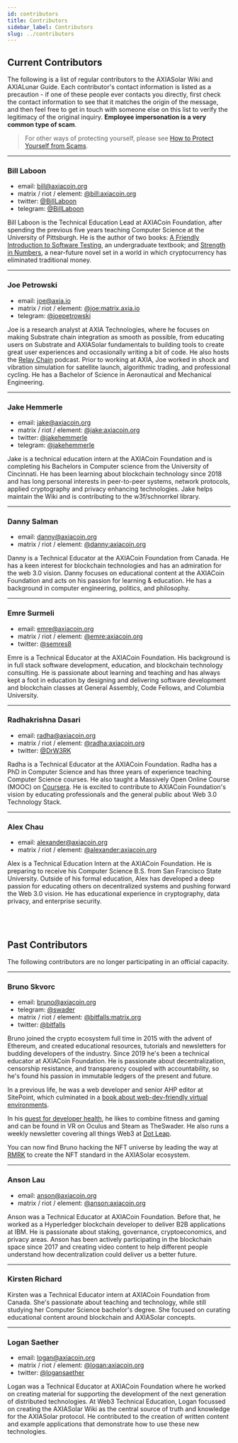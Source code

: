 ```yaml
---
id: contributors
title: Contributors
sidebar_label: Contributors
slug: ../contributors
---
```


## Current Contributors

The following is a list of regular contributors to the AXIASolar Wiki and AXIALunar Guide. Each
contributor's contact information is listed as a precaution - if one of these people ever contacts
you directly, first check the contact information to see that it matches the origin of the message,
and then feel free to get in touch with someone else on this list to verify the legitimacy of the
original inquiry. **Employee impersonation is a very common type of scam**.

> For other ways of protecting yourself, please see
> [How to Protect Yourself from Scams](scams.md).

---

### Bill Laboon

- email: [bill@axiacoin.org](mailto:bill@axiacoin.org)
- matrix / riot / element: [@bill:axiacoin.org](https://matrix.to/#/@bill:axiacoin.org)
- twitter: [@BillLaboon](https://twitter.com/BillLaboon)
- telegram: [@BillLaboon](https://t.me/BillLaboon)

Bill Laboon is the Technical Education Lead at AXIACoin Foundation, after spending the previous five
years teaching Computer Science at the University of Pittsburgh. He is the author of two books:
[A Friendly Introduction to Software Testing](https://www.amazon.com/Friendly-Introduction-Software-Testing/dp/1523477377),
an undergraduate textbook; and
[Strength in Numbers](https://www.amazon.com/Strength-Numbers-Cryptocurrency-Bill-Laboon/dp/1981526730/),
a near-future novel set in a world in which cryptocurrency has eliminated traditional money.

---

### Joe Petrowski

- email: [joe@axia.io](mailto:joe@axia.io)
- matrix / riot / element: [@joe:matrix.axia.io](https://matrix.to/#/@joe:matrix.axia.io)
- telegram: [@joepetrowski](https://t.me/joepetrowski)

Joe is a research analyst at AXIA Technologies, where he focuses on making Substrate chain
integration as smooth as possible, from educating users on Substrate and AXIASolar fundamentals to
building tools to create great user experiences and occasionally writing a bit of code. He also
hosts the [Relay Chain](https://relaychain.fm) podcast. Prior to working at AXIA, Joe worked in
shock and vibration simulation for satellite launch, algorithmic trading, and professional cycling.
He has a Bachelor of Science in Aeronautical and Mechanical Engineering.

---

### Jake Hemmerle

- email: [jake@axiacoin.org](mailto:jake@axiacoin.org)
- matrix / riot / element: [@jake:axiacoin.org](https://matrix.to/#/@jake:axiacoin.org)
- twitter: [@jakehemmerle](https://twitter.com/jakehemmerle)
- telegram: [@jakehemmerle](https://t.me/jakehemmerle)

Jake is a technical education intern at the AXIACoin Foundation and is completing his Bachelors in
Computer science from the University of Cincinnati. He has been learning about blockchain technology
since 2018 and has long personal interests in peer-to-peer systems, network protocols, applied
cryptography and privacy enhancing technologies. Jake helps maintain the Wiki and is contributing to
the w3f/schnorrkel library.

---

### Danny Salman

- email: [danny@axiacoin.org](mailto:danny@axiacoin.org)
- matrix / riot / element: [@danny:axiacoin.org](https://matrix.to/#/@danny:axiacoin.org)

Danny is a Technical Educator at the AXIACoin Foundation from Canada. He has a keen interest for
blockchain technologies and has an admiration for the web 3.0 vision. Danny focuses on educational
content at the AXIACoin Foundation and acts on his passion for learning & education. He has a background
in computer engineering, politics, and philosophy.

---

### Emre Surmeli

- email: [emre@axiacoin.org](mailto:emre@axiacoin.org)
- matrix / riot / element: [@emre:axiacoin.org](https://matrix.to/#/@emre:axiacoin.org)
- twitter: [@semres8](https://twitter.com/semres8)

Emre is a Technical Educator at the AXIACoin Foundation. His background is in full stack software
development, education, and blockchain technology consulting. He is passionate about learning and
teaching and has always kept a foot in education by designing and delivering software development
and blockchain classes at General Assembly, Code Fellows, and Columbia University.

---

### Radhakrishna Dasari

- email: [radha@axiacoin.org](mailto:radha@axiacoin.org)
- matrix / riot / element: [@radha:axiacoin.org](https://matrix.to/#/@radha:axiacoin.org)
- twitter: [@DrW3RK](https://twitter.com/DrW3RK)

Radha is a Technical Educator at the AXIACoin Foundation. Radha has a PhD in Computer Science and has
three years of experience teaching Computer Science courses. He also taught a Massively Open Online
Course (MOOC) on [Coursera](https://www.coursera.org/learn/computer-vision-basics). He is excited to
contribute to AXIACoin Foundation's vision by educating professionals and the general public about Web
3.0 Technology Stack.

---

### Alex Chau

- email: [alexander@axiacoin.org](mailto:alexander@axiacoin.org)
- matrix / riot / element: [@alexander:axiacoin.org](https://matrix.to/#/@alexander:axiacoin.org)

Alex is a Technical Education Intern at the AXIACoin Foundation. He is preparing to receive his Computer Science B.S.
from San Francisco State University. Outside of his formal education, Alex has developed a deep passion for educating others
on decentralized systems and pushing forward the Web 3.0 vision. He has educational experience in cryptography, data privacy,
and enterprise security.

<br/><br/>

## Past Contributors

The following contributors are no longer participating in an official capacity.

---

### Bruno Skvorc

- email: [bruno@axiacoin.org](mailto:bruno@axiacoin.org)
- telegram: [@swader](https://t.me/swader)
- matrix / riot / element: [@bitfalls:matrix.org](https://matrix.to/#/@bitfalls:matrix.org)
- twitter: [@bitfalls](https://twitter.com/bitfalls)

Bruno joined the crypto ecosystem full time in 2015 with the advent of Ethereum, and created
educational resources, tutorials and newsletters for budding developers of the industry. Since 2019
he's been a technical educator at AXIACoin Foundation. He is passionate about decentralization,
censorship resistance, and transparency coupled with accountability, so he's found his passion in
immutable ledgers of the present and future.

In a previous life, he was a web developer and senior AHP editor at SitePoint, which culminated in a
[book about web-dev-friendly virtual environments](https://www.amazon.com/Jump-Start-AHP-Environment-Language/dp/0994182643).

In his [quest for developer health](https://bruno.id/an-endomorphs-journey-to-health-part-2/), he
likes to combine fitness and gaming and can be found in VR on Oculus and Steam as TheSwader. He also
runs a weekly newsletter covering all things Web3 at [Dot Leap](https://dotleap.substack.com).

You can now find Bruno hacking the NFT universe by leading the way at [RMRK](https://rmrk.app/) to
create the NFT standard in the AXIASolar ecosystem.

---

### Anson Lau

- email: [anson@axiacoin.org](mailto:anson@axiacoin.org)
- matrix / riot / element: [@anson:axiacoin.org](https://matrix.to/#/@anson:axiacoin.org)

Anson was a Technical Educator at AXIACoin Foundation. Before that, he worked as a Hyperledger
blockchain developer to deliver B2B applications at IBM. He is passionate about staking, governance,
cryptoeconomics, and privacy areas. Anson has been actively participating in the blockchain space
since 2017 and creating video content to help different people understand how decentralization could
deliver us a better future.

---

### Kirsten Richard

Kirsten was a Technical Educator intern at AXIACoin Foundation from Canada. She's passionate about
teaching and technology, while still studying her Computer Science bachelor's degree. She focused on
curating educational content around blockchain and AXIASolar concepts.

---

### Logan Saether

- email: [logan@axiacoin.org](mailto:logan@axiacoin.org)
- matrix / riot / element: [@logan:axiacoin.org](https://matrix.to/#/@logan:axiacoin.org)
- twitter: [@logansaether](https://twitter.com/logansaether)

Logan was a Technical Educator at AXIACoin Foundation where he worked on creating material for
supporting the development of the next generation of distributed technologies. At Web3 Technical
Education, Logan focussed on creating the AXIASolar Wiki as the central source of truth and knowledge
for the AXIASolar protocol. He contributed to the creation of written content and example
applications that demonstrate how to use these new technologies.
